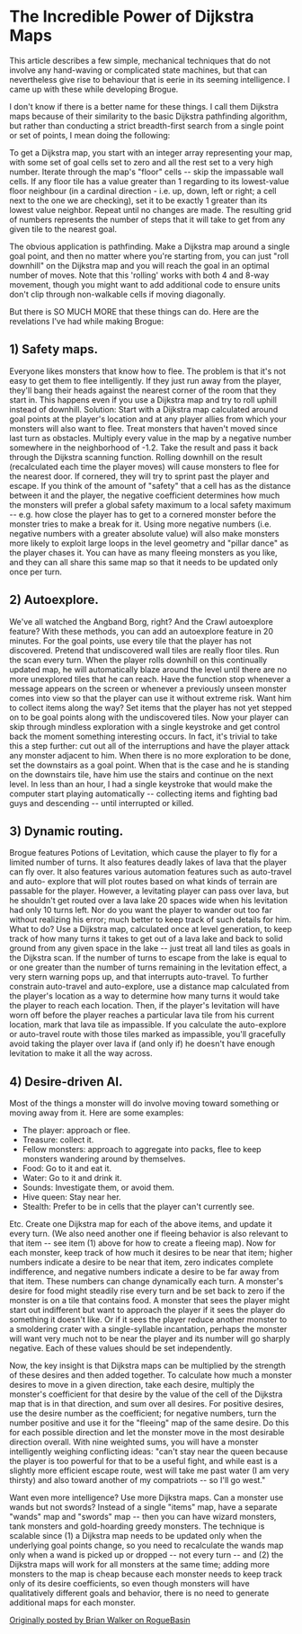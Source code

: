# The Incredible Power of Dijkstra Maps

This article describes a few simple, mechanical techniques that do not involve any hand-waving or complicated state machines, but that can nevertheless give rise to behaviour that is eerie in its seeming intelligence. I came up with these while developing Brogue.

I don't know if there is a better name for these things. I call them Dijkstra maps because of their similarity to the basic Dijkstra pathfinding algorithm, but rather than conducting a strict breadth-first search from a single point or set of points, I mean doing the following:

To get a Dijkstra map, you start with an integer array representing your map, with some set of goal cells set to zero and all the rest set to a very high number. Iterate through the map's "floor" cells -- skip the impassable wall cells. If any floor tile has a value greater than 1 regarding to its lowest-value floor neighbour (in a cardinal direction - i.e. up, down, left or right; a cell next to the one we are checking), set it to be exactly 1 greater than its lowest value neighbor. Repeat until no changes are made. The resulting grid of numbers represents the number of steps that it will take to get from any given tile to the nearest goal.

The obvious application is pathfinding. Make a Dijkstra map around a single goal point, and then no matter where you're starting from, you can just "roll downhill" on the Dijkstra map and you will reach the goal in an optimal number of moves. Note that this 'rolling' works with both 4 and 8-way movement, though you might want to add additional code to ensure units don't clip through non-walkable cells if moving diagonally.

But there is SO MUCH MORE that these things can do. Here are the revelations I've had while making Brogue:

## 1) Safety maps.
Everyone likes monsters that know how to flee. The problem is that it's not easy to get them to flee intelligently. If they just run away from the player, they'll bang their heads against the nearest corner of the room that they start in. This happens even if you use a Dijkstra map and try to roll uphill instead of downhill. Solution: Start with a Dijkstra map calculated around goal points at the player's location and at any player allies from which your monsters will also want to flee. Treat monsters that haven't moved since last turn as obstacles. Multiply every value in the map by a negative number somewhere in the neighborhood of -1.2. Take the result and pass it back through the Dijkstra scanning function. Rolling downhill on the result (recalculated each time the player moves) will cause monsters to flee for the nearest door. If cornered, they will try to sprint past the player and escape. If you think of the amount of "safety" that a cell has as the distance between it and the player, the negative coefficient determines how much the monsters will prefer a global safety maximum to a local safety maximum -- e.g. how close the player has to get to a cornered monster before the monster tries to make a break for it. Using more negative numbers (i.e. negative numbers with a greater absolute value) will also make monsters more likely to exploit large loops in the level geometry and "pillar dance" as the player chases it. You can have as many fleeing monsters as you like, and they can all share this same map so that it needs to be updated only once per turn.

## 2) Autoexplore.
We've all watched the Angband Borg, right? And the Crawl autoexplore feature? With these methods, you can add an autoexplore feature in 20 minutes. For the goal points, use every tile that the player has not discovered. Pretend that undiscovered wall tiles are really floor tiles. Run the scan every turn. When the player rolls downhill on this continually updated map, he will automatically blaze around the level until there are no more unexplored tiles that he can reach. Have the function stop whenever a message appears on the screen or whenever a previously unseen monster comes into view so that the player can use it without extreme risk. Want him to collect items along the way? Set items that the player has not yet stepped on to be goal points along with the undiscovered tiles. Now your player can skip through mindless exploration with a single keystroke and get control back the moment something interesting occurs. In fact, it's trivial to take this a step further: cut out all of the interruptions and have the player attack any monster adjacent to him. When there is no more exploration to be done, set the downstairs as a goal point. When that is the case and he is standing on the downstairs tile, have him use the stairs and continue on the next level. In less than an hour, I had a single keystroke that would make the computer start playing automatically -- collecting items and fighting bad guys and descending -- until interrupted or killed.

## 3) Dynamic routing.
Brogue features Potions of Levitation, which cause the player to fly for a limited number of turns. It also features deadly lakes of lava that the player can fly over. It also features various automation features such as auto-travel and auto- explore that will plot routes based on what kinds of terrain are passable for the player. However, a levitating player can pass over lava, but he shouldn't get routed over a lava lake 20 spaces wide when his levitation had only 10 turns left. Nor do you want the player to wander out too far without realizing his error; much better to keep track of such details for him. What to do? Use a Dijkstra map, calculated once at level generation, to keep track of how many turns it takes to get out of a lava lake and back to solid ground from any given space in the lake -- just treat all land tiles as goals in the Dijkstra scan. If the number of turns to escape from the lake is equal to or one greater than the number of turns remaining in the levitation effect, a very stern warning pops up, and that interrupts auto-travel. To further constrain auto-travel and auto-explore, use a distance map calculated from the player's location as a way to determine how many turns it would take the player to reach each location. Then, if the player's levitation will have worn off before the player reaches a particular lava tile from his current location, mark that lava tile as impassible. If you calculate the auto-explore or auto-travel route with those tiles marked as impassible, you'll gracefully avoid taking the player over lava if (and only if) he doesn't have enough levitation to make it all the way across.

## 4) Desire-driven AI.
Most of the things a monster will do involve moving toward something or moving away from it. Here are some examples:

* The player: approach or flee.
* Treasure: collect it.
* Fellow monsters: approach to aggregate into packs, flee to keep monsters wandering around by themselves.
* Food: Go to it and eat it.
* Water: Go to it and drink it.
* Sounds: Investigate them, or avoid them.
* Hive queen: Stay near her.
* Stealth: Prefer to be in cells that the player can't currently see.

Etc. Create one Dijkstra map for each of the above items, and update it every turn. (We also need another one if fleeing behavior is also relevant to that item -- see item (1) above for how to create a fleeing map). Now for each monster, keep track of how much it desires to be near that item; higher numbers indicate a desire to be near that item, zero indicates complete indifference, and negative numbers indicate a desire to be far away from that item. These numbers can change dynamically each turn. A monster's desire for food might steadily rise every turn and be set back to zero if the monster is on a tile that contains food. A monster that sees the player might start out indifferent but want to approach the player if it sees the player do something it doesn't like. Or if it sees the player reduce another monster to a smoldering crater with a single-syllable incantation, perhaps the monster will want very much not to be near the player and its number will go sharply negative. Each of these values should be set independently.

Now, the key insight is that Dijkstra maps can be multiplied by the strength of these desires and then added together. To calculate how much a monster desires to move in a given direction, take each desire, multiply the monster's coefficient for that desire by the value of the cell of the Dijkstra map that is in that direction, and sum over all desires. For positive desires, use the desire number as the coefficient; for negative numbers, turn the number positive and use it for the "fleeing" map of the same desire. Do this for each possible direction and let the monster move in the most desirable direction overall. With nine weighted sums, you will have a monster intelligently weighing conflicting ideas: "can't stay near the queen because the player is too powerful for that to be a useful fight, and while east is a slightly more efficient escape route, west will take me past water (I am very thirsty) and also toward another of my compatriots -- so I'll go west."

Want even more intelligence? Use more Dijkstra maps. Can a monster use wands but not swords? Instead of a single "items" map, have a separate "wands" map and "swords" map -- then you can have wizard monsters, tank monsters and gold-hoarding greedy monsters. The technique is scalable since (1) a Dijkstra map needs to be updated only when the underlying goal points change, so you need to recalculate the wands map only when a wand is picked up or dropped -- not every turn -- and (2) the Dijkstra maps will work for all monsters at the same time; adding more monsters to the map is cheap because each monster needs to keep track only of its desire coefficients, so even though monsters will have qualitatively different goals and behavior, there is no need to generate additional maps for each monster.

[Originally posted by Brian Walker on RogueBasin](http://www.roguebasin.com/index.php?title=The_Incredible_Power_of_Dijkstra_Maps)